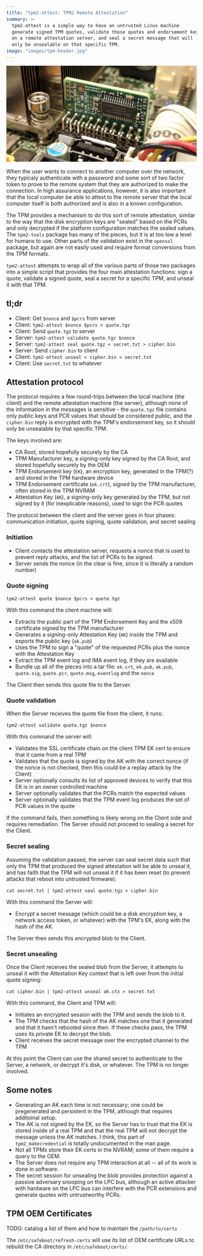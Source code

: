```yaml
---
title: "tpm2-attest: TPM2 Remote Attestation"
summary: >-
  tpm2-attest is a simple way to have an untrusted Linux machine
  generate signed TPM quotes, validate those quotes and endorsement keys
  on a remote attestation server, and seal a secret message that will
  only be unsealable on that specific TPM.
image: "images/tpm-header.jpg"
---
```


![TPM on a server mainboard](images/tpm-header.jpg)

When the user wants to connect to another computer over the network,
they typicaly authenticate with a password and some sort of two factor
token to prove to the remote system that they are authorized to
make the connection.  In high assurance applications, however, it is
also important that the local computer be able to attest to the remote
server that the local computer itself is both authorized and is also
in a known configuration.

The TPM provides a mechanism to do this sort of remote attestation,
similar to the way that the disk encryption keys are "sealed" based
on the PCRs and only decrypted if the platform configuration matches
the sealed values.  The `tpm2-tools` package has many of the pieces,
but it is at too low a level for humans to use.  Other parts of the
validation exist in the `openssl` package, but again are not easily
used and require format conversions from the TPM formats.

`tpm2-attest` attempts to wrap all of the various parts of
those two packages into a simple script that provides the four
main attestation functions: sign a quote, validate a signed quote,
seal a secret for a specific TPM, and unseal it with that TPM.

## tl;dr

* Client: Get `$nonce` and `$pcrs` from server
* Client: `tpm2-attest $nonce $pcrs > quote.tgz`
* Client: Send `quote.tgz` to server
* Server: `tpm2-attest validate quote.tgz $nonce`
* Server: `tpm2-attest seal quote.tgz < secret.txt > cipher.bin`
* Server: Send `cipher.bin` to client
* Client: `tpm2-attest unseal < cipher.bin > secret.txt`
* Client: Use `secret.txt` to whatever

## Attestation protocol

The protocol requires a few round-trips between the local machine (the client)
and the remote attestation machine (the server), although none of the information
in the messages is sensitive - the `quote.tgz` file contains only public keys
and PCR values that should be considered public, and the `cipher.bin` reply
is encrypted with the TPM's endorsement key, so it should only be unsealable by
that specific TPM.

The keys involved are:

* CA Root, stored hopefully securely by the CA
* TPM Manufacturer key, a signing-only key signed by the CA Root, and stored hopefully securely by the OEM
* TPM Endorsement key (`EK`), an encryption key, generated in the TPM(?) and stored in the TPM hardware device
* TPM Endorsement certificate (`ek.crt`), signed by the TPM manufacturer, often stored in the TPM NVRAM
* Attestation Key (`AK`), a signing-only key generated by the TPM, but not signed by it (for inexplicable reasons), used to sign the PCR quotes

The protocol between the client and the server goes in four phases: communication initiation, quote signing, quote validation, and secret sealing

### Initiation

* Client contacts the attestation server, requests a nonce that is used to prevent reply attacks, and the list of PCRs to be signed.
* Server sends the nonce (in the clear is fine, since it is literally a random number)

### Quote signing
```
tpm2-attest quote $nonce $pcrs > quote.tgz
```

With this command the client machine will:

* Extracts the public part of the TPM Endorsement Key and the x509 certificate signed by the TPM manufacturer
* Generates a signing-only Attestation Key (`AK`) inside the TPM and exports the public key (`ak.pub`)
* Uses the TPM to sign a "quote" of the requested PCRs plus the nonce with the Attestation Key
* Extract the TPM event log and IMA event log, if they are available
* Bundle up all of the pieces into a tar file: `ek.crt`, `ek.pub`, `ak.pub`, `quote.sig`, `quote.pcr`, `quote.msg`, `eventlog` and the `nonce`

The Client then sends this quote file to the Server.

### Quote validation
When the Server receives the quote file from the client, it runs:
```
tpm2-attest validate quote.tgz $nonce
```

With this command the server will:

* Validates the SSL certificate chain on the client TPM EK cert to ensure that it came from a real TPM
* Validates that the quote is signed by the AK with the correct nonce (if the nonce is not checked, then this could be a replay attack by the Client)
* Server optionally consults its list of approved devices to verify that this EK is in an owner controlled machine
* Server optionally validates that the PCRs match the expected values
* Server optoinally validates that the TPM event log produces the set of
PCR values in the quote

If the command fails, then something is likely wrong on the Client side
and requires remediation.  The Server should not proceed to sealing a
secret for the Client.

### Secret sealing

Assuming the validation passed, the server can seal secret data such
that only the TPM that produced the signed attestation will be able to
unseal it, and has faith that the TPM will not unseal it if it has been
reset (to prevent attacks that reboot into untrusted firmware):

```
cat secret.txt | tpm2-attest seal quote.tgz > cipher.bin
```

With this command the Server will:

* Encrypt a secret message (which could be a disk encryption key, a network access token, or whatever) with the TPM's EK, along with the hash of the AK.

The Server then sends this encrypted blob to the Client.

### Secret unsealing
Once the Client receives the sealed blob from the Server, it attempts
to unseal it with the Attestation Key context that is left over from the
initial quote signing:

```
cat cipher.bin | tpm2-attest unseal ak.ctx > secret.txt
```

With this command, the Client and TPM will:

* Initiates an encrypted session with the TPM and sends the blob to it.
* The TPM checks that the hash of the AK matches one that it generated and that it hasn't rebooted since then. If these checks pass, the TPM uses its private EK to decrypt the blob.
* Client receives the secret message over the encrypted channel to the TPM

At this point the Client can use the shared secret to authenticate to
the Server, a network, or decrypt it's disk, or whatever.  The TPM is
no longer involved.

## Some notes

* Generating an AK each time is not necessary; one could be pregenerated and persistent in the TPM, although that requires additoinal setup.
* The AK is not signed by the EK, so the Server has to trust that the EK is stored inside of a real TPM and that
the real TPM will not decrypt the message unless the AK matches. I think, this part of `tpm2_makecredential` is
totally undocumented in the man page.
* Not all TPMs store their EK certs in the NVRAM; some of them require a query to the OEM.
* The Server does not require any TPM interaction at all -- all of its work is done in software.
* The secret session for unsealing the blob provides protection against a passive adversary snooping on the LPC bus, although an active attacker with hardware on the LPC bus can interfere with the PCR extensions and generate quotes with untrustworthy PCRs.

## TPM OEM Certificates

TODO: catalog a list of them and how to maintain the `/path/to/certs`

The `/etc/safeboot/refresh-certs` will use its list of OEM certificate URLs
to rebuild the CA directory in `/etc/safeboot/certs/`.
